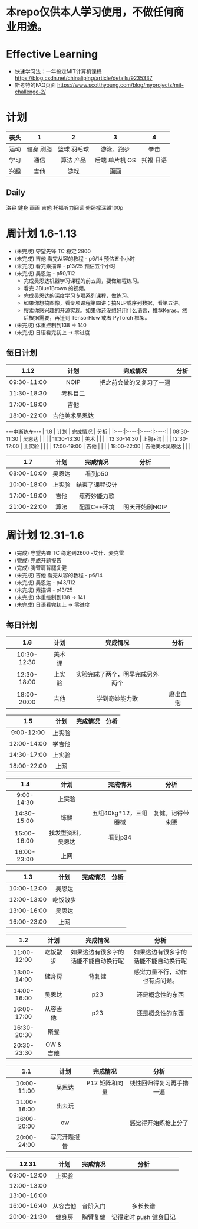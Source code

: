 # 本repo仅供本人学习使用，不做任何商业用途。

# Effective Learning

- 快速学习法：一年搞定MIT计算机课程 https://blog.csdn.net/chinaliping/article/details/9235337
- 斯考特的FAQ页面 https://www.scotthyoung.com/blog/myprojects/mit-challenge-2/

# 计划
| 表头 | 1 | 2 | 3 | 4 |
|:---:|:----:|:----:|:----:|:---:|
| 运动 | 健身 刷脂 | 篮球 羽毛球 | 游泳、跑步 | 拳击 |
| 学习 | 通信 | 算法 产品 | 后端 单片机 OS | 托福 日语 |
| 兴趣 | 吉他 | 游戏 | 画画 |
##  Daily
洛谷 健身 画画 吉他 托福听力阅读 俯卧撑深蹲100p

# 周计划 1.6-1.13
* (未完成) 守望先锋 TC 稳定 2800
* (未完成) 吉他 看完从容的教程 - p6/14 预估五个小时
* (未完成) 看完素描课             - p13/25 预估五个小时
* (未完成) 吴恩达             - p50/112
    * 完成吴恩达机器学习课程的前五周，要做编程练习。
    * 看完 3Blue1Brown 的视频。
    * 完成吴恩达的深度学习专项系列课程，做练习。
    * 如果你想搞图像，看专项课程第四讲；搞NLP或序列数据，看第五讲。
    * 搜索你感兴趣的开源实现。如果你还没想好用什么语言，推荐Keras。然后根据需要，再迁到 TensorFlow 或者 PyTorch 框架。
* (未完成) 体重控制到138      -> 140
* (未完成) 日语看完初上       -> 零进度

## 每日计划

| 1.12 | 计划 | 完成情况 | 分析 |
|:---:|:----:|:----:|:----:|
| 09:30-11:00 | NOIP | 把之前会做的又复习了一遍 |  |
| 11:30-18:30 | 考科目二 |  |  |
| 17:00-19:00 | 吉他 |  |  |
| 18:00-22:00 | 吉他美术吴恩达 |  |  |

---中断练车---
| 1.8 | 计划 | 完成情况 | 分析 |
|:---:|:----:|:----:|:----:|
| 08:30-11:30 | 吴恩达 |  |  |
| 11:30-13:30 | 美术 |  |  |
| 13:30-14:30 | 上胸+沟 |  |
| 12:30-17:00 | 上实验 |  |  |
| 17:00-19:00 | 吉他 |  |  |
| 18:00-22:00 | 吉他美术吴恩达 |  |  |

| 1.7 | 计划 | 完成情况 | 分析 |
|:---:|:----:|:----:|:----:|
| 08:00-10:00 | 吴恩达 | 看到p50 |  |
| 10:00-18:00| 上实验 | 结束了课程设计 | |
| 17:00-19:00 | 吉他 | 练奇妙能力歌 |  |
| 21:00-22:00 | 算法 | 配置C++环境 | 明天开始刷NOIP |


# 周计划 12.31-1.6
* (完成) 守望先锋 TC 稳定到2600 -艾什、麦克雷
* (完成) 完成开题报告
* (完成) 胸臂肩背腿复健
* (未完成) 吉他 看完从容的教程 - p6/14
* (未完成) 吴恩达             - p43/112
* (未完成) 素描课             - p13/25
* (未完成) 体重控制到138      -> 141
* (未完成) 日语看完初上       -> 零进度

## 每日计划

| 1.6 | 计划 | 完成情况 | 分析 |
|:---:|:----:|:----:|:----:|
| 10:30-12:30 | 美术课 |  |  |
| 12:30-18:00 | 上实验 | 实验完成了两个，明早完成另外两个 |  |
| 18:00-20:00 | 吉他 | 学到奇妙能力歌 | 磨出血泡 |

| 1.5 | 计划 | 完成情况 | 分析 |
|:---:|:----:|:----:|:----:|
| 9:00-12:00 | 上实验 |  |  |
| 12:00-14:00 | 学吉他 |  |  |
|14:30-17:00| 上实验 |  |
|18:00-22:00| 上网 |  |  |


| 1.4 | 计划 | 完成情况 | 分析 |
|:---:|:----:|:----:|:----:|
|9:00-14:30| 上实验 |  |  |
|14:30-15:00| 练腿 | 五组40kg*12，三组器械 | 复健。记得带束腰 |
|15:00-16:00| 找发型资料，吴恩达 | 看到p34 |  |
|16:00-23:00| 上网 |  |  |

| 1.3 | 计划 | 完成情况 | 分析 |
|:---:|:----:|:----:|:----:|
|10:00-12:00| 吴恩达 |  |  |
|12:00-13:00| 吃饭散步 |  |  |
|13:00-16:00| 吴恩达 |  |  |
|16:00-23:00| 上网 |  |  |

| 1.2 | 计划 | 完成情况 | 分析 |
|:---:|:----:|:----:|:----:|
|11:00-12:00| 吃饭散步 |  如果这边有很多字的话能不能自动换行呢|  如果这边有很多字的话能不能自动换行呢|
|13:00-14:00| 健身房 | 背复健 | 感觉力量不行，动作也有点问题。 |
|14:00-16:00| 吴恩达 | p23 | 还是概念性的东西 |
|16:00-17:00| 从容吉他 | p23 | 还是概念性的东西 |
|16:30-20:30| 聚餐 | | |
|20:30-23:30| OW & 吉他 | | |

| 1.1 | 计划 | 完成情况 | 分析 |
|:---:|:----:|:----:|:----:|
|10:00-11:00| 吴恩达 |  P12 矩阵和向量 |  线性回归得复习再手撸一遍 |
|11:00-16:00| 出去玩 | | |
|16:00-20:00| ow | | 感觉得开始练枪上分了 |
|20:00-24:00| 写完开题报告 | | |

| 12.31 | 计划 | 完成情况 | 分析 |
|:---:|:----:|:----:|:----:|
|09:00-12:00| 上实验 |  | |
|12:00-13:00|| | |
|13:00-16:00| | | |
|16:00-16:40| 从容吉他 | 音阶入门 | 多长长谱 |
|20:00-21:30| 健身房| 胸臂复健 | 记得定时 push 健身日记 |

